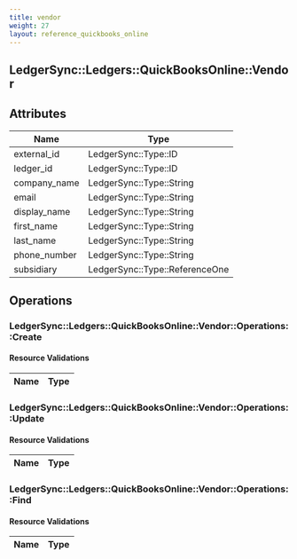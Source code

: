 ```yaml
---
title: vendor
weight: 27
layout: reference_quickbooks_online
---
```


## LedgerSync::Ledgers::QuickBooksOnline::Vendor

## Attributes

| Name | Type |
| ---- | ---- |
| external_id | LedgerSync::Type::ID |
| ledger_id | LedgerSync::Type::ID |
| company_name | LedgerSync::Type::String |
| email | LedgerSync::Type::String |
| display_name | LedgerSync::Type::String |
| first_name | LedgerSync::Type::String |
| last_name | LedgerSync::Type::String |
| phone_number | LedgerSync::Type::String |
| subsidiary | LedgerSync::Type::ReferenceOne |


## Operations

### LedgerSync::Ledgers::QuickBooksOnline::Vendor::Operations::Create

#### Resource Validations

| Name | Type |
| ---- | ---- |
### LedgerSync::Ledgers::QuickBooksOnline::Vendor::Operations::Update

#### Resource Validations

| Name | Type |
| ---- | ---- |
### LedgerSync::Ledgers::QuickBooksOnline::Vendor::Operations::Find

#### Resource Validations

| Name | Type |
| ---- | ---- |
